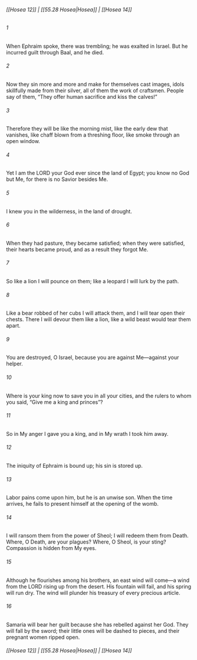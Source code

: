 
###### [[Hosea 12]] | [[55.28 Hosea|Hosea]] | [[Hosea 14]]

###### 1
When Ephraim spoke, there was trembling; he was exalted in Israel. But he incurred guilt through Baal, and he died.
###### 2
Now they sin more and more and make for themselves cast images, idols skillfully made from their silver, all of them the work of craftsmen. People say of them, “They offer human sacrifice and kiss the calves!”
###### 3
Therefore they will be like the morning mist, like the early dew that vanishes, like chaff blown from a threshing floor, like smoke through an open window.
###### 4
Yet I am the LORD your God ever since the land of Egypt; you know no God but Me, for there is no Savior besides Me.
###### 5
I knew you in the wilderness, in the land of drought.
###### 6
When they had pasture, they became satisfied; when they were satisfied, their hearts became proud, and as a result they forgot Me.
###### 7
So like a lion I will pounce on them; like a leopard I will lurk by the path.
###### 8
Like a bear robbed of her cubs I will attack them, and I will tear open their chests. There I will devour them like a lion, like a wild beast would tear them apart.
###### 9
You are destroyed, O Israel, because you are against Me—against your helper.
###### 10
Where is your king now to save you in all your cities, and the rulers to whom you said, “Give me a king and princes”?
###### 11
So in My anger I gave you a king, and in My wrath I took him away.
###### 12
The iniquity of Ephraim is bound up; his sin is stored up.
###### 13
Labor pains come upon him, but he is an unwise son. When the time arrives, he fails to present himself at the opening of the womb.
###### 14
I will ransom them from the power of Sheol; I will redeem them from Death. Where, O Death, are your plagues? Where, O Sheol, is your sting? Compassion is hidden from My eyes.
###### 15
Although he flourishes among his brothers, an east wind will come—a wind from the LORD rising up from the desert. His fountain will fail, and his spring will run dry. The wind will plunder his treasury of every precious article.
###### 16
Samaria will bear her guilt because she has rebelled against her God. They will fall by the sword; their little ones will be dashed to pieces, and their pregnant women ripped open.

###### [[Hosea 12]] | [[55.28 Hosea|Hosea]] | [[Hosea 14]]
